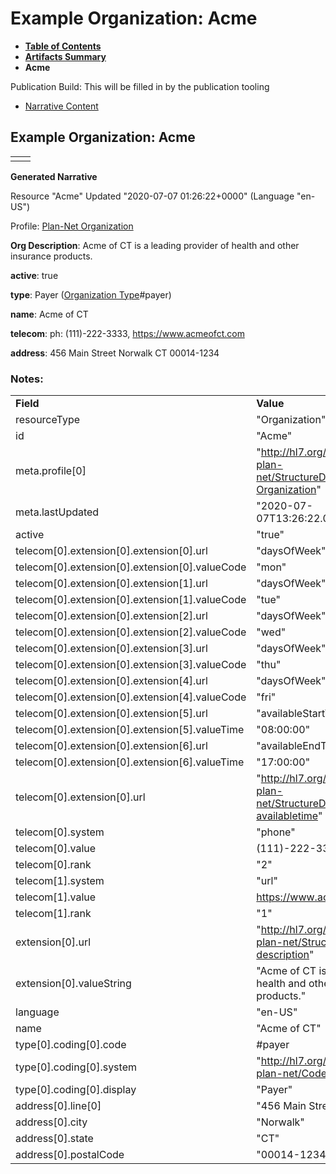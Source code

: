 # Example Organization: Acme

* [**Table of Contents**](toc.html)
* [**Artifacts Summary**](artifacts.html)
* **Acme**

Publication Build: This will be filled in by the publication tooling

* [Narrative Content](#)

## Example Organization: Acme

|  |  |
| --- | --- |
|  | |

**Generated Narrative**

Resource "Acme" Updated "2020-07-07 01:26:22+0000" (Language "en-US")

Profile: [Plan-Net Organization](StructureDefinition-plannet-Organization.html)

**Org Description**: Acme of CT is a leading provider of health and other insurance products.

**active**: true

**type**: Payer  ([Organization Type](CodeSystem-OrgTypeCS.html)#payer)

**name**: Acme of CT

**telecom**: ph: (111)-222-3333, <https://www.acmeofct.com>

**address**: 456 Main Street Norwalk CT 00014-1234

### Notes:

|  |  |
| --- | --- |
| **Field** | **Value** |
| resourceType | "Organization" |
| id | "Acme" |
| meta.profile[0] | "http://hl7.org/fhir/us/davinci-pdex-plan-net/StructureDefinition/plannet-Organization" |
| meta.lastUpdated | "2020-07-07T13:26:22.0314215+00:00" |
| active | "true" |
| telecom[0].extension[0].extension[0].url | "daysOfWeek" |
| telecom[0].extension[0].extension[0].valueCode | "mon" |
| telecom[0].extension[0].extension[1].url | "daysOfWeek" |
| telecom[0].extension[0].extension[1].valueCode | "tue" |
| telecom[0].extension[0].extension[2].url | "daysOfWeek" |
| telecom[0].extension[0].extension[2].valueCode | "wed" |
| telecom[0].extension[0].extension[3].url | "daysOfWeek" |
| telecom[0].extension[0].extension[3].valueCode | "thu" |
| telecom[0].extension[0].extension[4].url | "daysOfWeek" |
| telecom[0].extension[0].extension[4].valueCode | "fri" |
| telecom[0].extension[0].extension[5].url | "availableStartTime" |
| telecom[0].extension[0].extension[5].valueTime | "08:00:00" |
| telecom[0].extension[0].extension[6].url | "availableEndTime" |
| telecom[0].extension[0].extension[6].valueTime | "17:00:00" |
| telecom[0].extension[0].url | "http://hl7.org/fhir/us/davinci-pdex-plan-net/StructureDefinition/contactpoint-availabletime" |
| telecom[0].system | "phone" |
| telecom[0].value | (111)-222-3333 |
| telecom[0].rank | "2" |
| telecom[1].system | "url" |
| telecom[1].value | https://www.acmeofct.com |
| telecom[1].rank | "1" |
| extension[0].url | "http://hl7.org/fhir/us/davinci-pdex-plan-net/StructureDefinition/org-description" |
| extension[0].valueString | "Acme of CT is a leading provider of health and other insurance products." |
| language | "en-US" |
| name | "Acme of CT" |
| type[0].coding[0].code | #payer |
| type[0].coding[0].system | "http://hl7.org/fhir/us/davinci-pdex-plan-net/CodeSystem/OrgTypeCS" |
| type[0].coding[0].display | "Payer" |
| address[0].line[0] | "456 Main Street" |
| address[0].city | "Norwalk" |
| address[0].state | "CT" |
| address[0].postalCode | "00014-1234" |